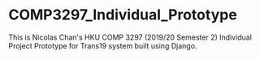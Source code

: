 # COMP3297_Individual_Prototype

This is Nicolas Chan's HKU COMP 3297 (2019/20 Semester 2) Individual Project Prototype for Trans19 system built using Django.
